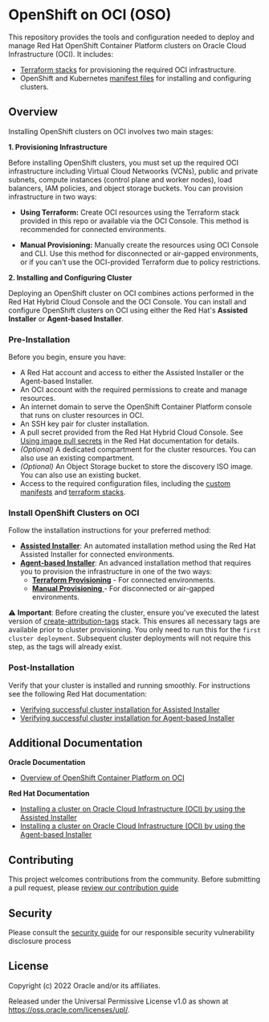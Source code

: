 # OpenShift on OCI (OSO)

This repository provides the tools and configuration needed to deploy and manage Red Hat OpenShift Container Platform clusters on Oracle Cloud Infrastructure (OCI). It includes:

* [Terraform stacks](/terraform-stacks/README.md) for provisioning the required OCI infrastructure.
* OpenShift and Kubernetes [manifest files](/custom_manifests/README.md) for installing and configuring clusters.

## Overview

Installing OpenShift clusters on OCI involves two main stages:

**1. Provisioning Infrastructure**

Before installing OpenShift clusters, you must set up the required OCI infrastructure including Virtual Cloud Netwoorks (VCNs), public and private subnets, compute instances (control plane and worker nodes), load balancers, IAM policies, and object storage buckets. You can provision infrastructure in two ways:

* **Using Terraform:** Create OCI resources using the Terraform stack provided in this repo or available via the OCI Console. This method is recommended for connected environments.

* **Manual Provisioning:** Manually create the resources using OCI Console and CLI. Use this method for disconnected or air-gapped environments, or if you can't use the OCI-provided Terraform due to policy restrictions.

**2. Installing and Configuring Cluster**

Deploying an OpenShift cluster on OCI combines actions performed in the Red Hat Hybrid Cloud Console and the OCI Console. You can install and configure OpenShift clusters on OCI using either the Red Hat's **Assisted Installer** or **Agent-based Installer**.


### Pre-Installation

Before you begin, ensure you have: 

- A Red Hat account and access to either the Assisted Installer or the Agent-based Installer.
- An OCI account with the required permissions to create and manage resources.
- An internet domain to serve the OpenShift Container Platform console that runs on cluster resources in OCI.
- An SSH key pair for cluster installation.
- A pull secret provided from the Red Hat Hybrid Cloud Console. See [Using image pull secrets](https://docs.redhat.com/en/documentation/openshift_container_platform/4.17/html/images/managing-images#using-image-pull-secrets) in the Red Hat documentation for details.
- *(Optional)* A dedicated compartment for the cluster resources. You can also use an existing compartment.
- *(Optional)* An Object Storage bucket to store the discovery ISO image. You can also use an existing bucket.
- Access to the required configuration files, including the [custom manifests](https://github.com/oracle-quickstart/oci-openshift/tree/main/custom_manifests) and [terraform stacks](https://github.com/oracle-quickstart/oci-openshift/tree/main/terraform-stacks).

### Install OpenShift Clusters on OCI

Follow the installation instructions for your preferred method:

- [**Assisted Installer**](https://docs.oracle.com/en-us/iaas/Content/openshift-on-oci/installing-assisted.htm): An automated installation method using the Red Hat Assisted Installer for connected environments. 
- [**Agent-based Installer**](https://docs.oracle.com/en-us/iaas/Content/openshift-on-oci/agent-installer.htm): An advanced installation method that requires you to provision the infrastructure in one of the two ways:   
  - [**Terraform Provisioning**](https://docs.oracle.com/en-us/iaas/Content/openshift-on-oci/agent-installer-using-stack.htm) - For connected environments.
  - [**Manual Provisioning** ]((https://docs.oracle.com/en-us/iaas/Content/openshift-on-oci/installing-agent.htm))- For disconnected or air-gapped environments.

⚠️ **Important**: Before creating the cluster, ensure you've executed the latest version of [create-attribution-tags](https://github.com/oracle-quickstart/oci-openshift/tree/main/terraform-stacks/create-resource-attribution-tags) stack. This ensures all necessary tags are available prior to cluster provisioning. You only need to run this for the `first cluster deployment`. Subsequent cluster deployments will not require this step, as the tags will already exist.

### Post-Installation

 Verify that your cluster is installed and running smoothly. For instructions see the following Red Hat documentation:

 - [Verifying successful cluster installation for Assisted Installer](https://docs.redhat.com/en/documentation/openshift_container_platform/4.17/html/installing_on_oci/installing-oci-assisted-installer#verifying-cluster-install-ai-oci_installing-oci-assisted-installer)
 - [Verifying successful cluster installation for Agent-based Installer](https://docs.redhat.com/en/documentation/openshift_container_platform/4.17/html/installing_on_oci/installing-oci-assisted-installer#verifying-cluster-install-ai-oci_installing-oci-assisted-installer)


## Additional Documentation
**Oracle Documentation**
- [Overview of OpenShift Container Platform on OCI](https://docs.oracle.com/en-us/iaas/Content/openshift-on-oci/overview.htm)

**Red Hat Documentation**
- [Installing a cluster on Oracle Cloud Infrastructure (OCI) by using the Assisted Installer](https://docs.openshift.com/container-platform/latest/installing/installing_oci/installing-oci-assisted-installer.html)
- [Installing a cluster on Oracle Cloud Infrastructure (OCI) by using the Agent-based Installer](https://docs.openshift.com/container-platform/latest/installing/installing_oci/installing-oci-agent-based-installer.html)

## Contributing

This project welcomes contributions from the community. Before submitting a pull request, please [review our contribution guide](./CONTRIBUTING.md)

## Security

Please consult the [security guide](./SECURITY.md) for our responsible security vulnerability disclosure process

## License

Copyright (c) 2022 Oracle and/or its affiliates.

Released under the Universal Permissive License v1.0 as shown at
<https://oss.oracle.com/licenses/upl/>.
